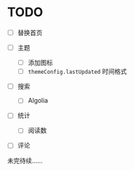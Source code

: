 # TODO

- [ ] 替换首页
- [ ] 主题
  - [ ] 添加图标
  - [ ] `themeConfig.lastUpdated` 时间格式
- [ ] 搜索
  - [ ] Algolia
- [ ] 统计
  - [ ] 阅读数
- [ ] 评论



未完待续……
